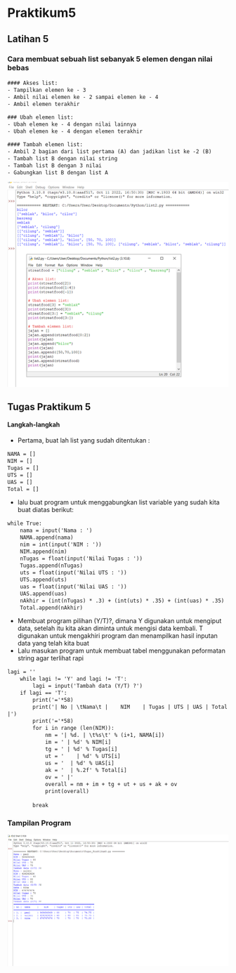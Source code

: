 # Praktikum5 
## Latihan 5
### Cara membuat sebuah list sebanyak 5 elemen dengan nilai bebas
```
#### Akses list:
- Tampilkan elemen ke - 3
- Ambil nilai elemen ke - 2 sampai elemen ke - 4
- Ambil elemen terakhir 
```
```
### Ubah elemen list:
- Ubah elemen ke - 4 dengan nilai lainnya
- Ubah elemen ke - 4 dengan elemen terakhir 
```
```
#### Tambah elemen list:
- Ambil 2 bagian dari list pertama (A) dan jadikan list ke -2 (B)
- Tambah list B dengan nilai string
- Tambah list B dengan 3 nilai
- Gabungkan list B dengan list A 
```
![Gambar1](gam/gam1.png)
## Tugas Praktikum 5
#### Langkah-langkah
- Pertama, buat lah list yang sudah ditentukan :
```
NAMA = []
NIM = []
Tugas = []
UTS = []
UAS = []
Total = []
```
- lalu buat program untuk menggabungkan list variable yang sudah kita buat diatas berikut:
```
while True:
    nama = input('Nama : ')
    NAMA.append(nama)
    nim = int(input('NIM : '))
    NIM.append(nim)
    nTugas = float(input('Nilai Tugas : '))
    Tugas.append(nTugas)
    uts = float(input('Nilai UTS : '))
    UTS.append(uts)
    uas = float(input('Nilai UAS : '))
    UAS.append(uas)
    nAkhir = (int(nTugas) * .3) + (int(uts) * .35) + (int(uas) * .35)
    Total.append(nAkhir)
```
- Membuat program pilihan (Y/T)?, dimana Y digunakan untuk mengiput data, setelah itu kita akan diminta untuk mengisi data kembali. T digunakan untuk mengakhiri program dan menampilkan hasil inputan data yang telah kita buat
- Lalu masukan program untuk membuat tabel menggunakan peformatan string agar terlihat rapi
```
lagi = ''
    while lagi != 'Y' and lagi != 'T':
        lagi = input('Tambah data (Y/T) ?')
    if lagi == 'T':
        print('='*58)
        print('| No | \tNama\t |    NIM    | Tugas | UTS | UAS | Total |')
        print('='*58)        
        for i in range (len(NIM)):
            nm = '| %d. | \t%s\t' % (i+1, NAMA[i])
            im = ' | %d' % NIM[i]
            tg = ' | %d' % Tugas[i]
            ut = '    | %d' % UTS[i]
            us = '  | %d' % UAS[i]
            ak = '  | %.2f' % Total[i]
            ov = ' |'
            overall = nm + im + tg + ut + us + ak + ov
            print(overall)

        break
```
### Tampilan Program
![Gambar1](gam/gam2.png)

